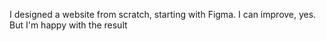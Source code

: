 I designed a website from scratch, starting with Figma. I can improve, yes. But I'm happy with the result
